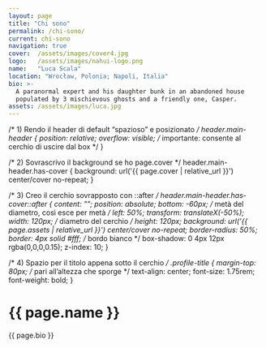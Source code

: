 ```yaml
---
layout: page
title: "Chi sono"
permalink: /chi-sono/
current: chi-sono
navigation: true
cover:  /assets/images/cover4.jpg
logo:   /assets/images/nahui-logo.png
name:   "Luca Scala"
location: "Wrocław, Polonia; Napoli, Italia"
bio: >-
  A paranormal expert and his daughter bunk in an abandoned house
  populated by 3 mischievous ghosts and a friendly one, Casper.
assets: /assets/images/luca.jpg
---
```


/* 1) Rendo il header di default “spazioso” e posizionato */
header.main-header {
  position: relative;
  overflow: visible;    /* importante: consente al cerchio di uscire dal box */
}

/* 2) Sovrascrivo il background se ho page.cover */
header.main-header.has-cover {
  background: url('{{ page.cover | relative_url }}') center/cover no-repeat;
}

/* 3) Creo il cerchio sovrapposto con ::after */
header.main-header.has-cover::after {
  content: "";
  position: absolute;
  bottom: -60px;         /* metà del diametro, così esce per metà */
  left: 50%;
  transform: translateX(-50%);
  width: 120px;          /* diametro del cerchio */
  height: 120px;
  background: url('{{ page.assets | relative_url }}')
              center/cover no-repeat;
  border-radius: 50%;
  border: 4px solid #fff;        /* bordo bianco */
  box-shadow: 0 4px 12px rgba(0,0,0,0.15);
  z-index: 10;
}

/* 4) Spazio per il titolo appena sotto il cerchio */
.profile-title {
  margin-top: 80px;      /* pari all’altezza che sporge */
  text-align: center;
  font-size: 1.75rem;
  font-weight: bold;
}
</style>

<!-- NON reinserisco un <header> qui: uso quello di default -->

<!-- 5) Titolo centrato subito dopo il default-header -->
<h1 class="profile-title">{{ page.name }}</h1>

<!-- 6) Bio -->
<section class="author-bio inner">
  {{ page.bio }}
</section>
